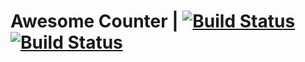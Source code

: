 # Awesome Counter | [![Build Status](https://travis-ci.com/ingjohnguerrero/awesome_counter.svg?branch=master)](https://travis-ci.com/ingjohnguerrero/awesome_counter) [![Build Status](https://travis-ci.com/ingjohnguerrero/awesome_counter.svg?branch=develop)](https://travis-ci.com/ingjohnguerrero/awesome_counter)
